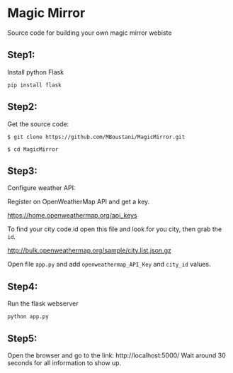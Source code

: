 # Magic Mirror 
Source code for building your own magic mirror webiste

## Step1:

Install python Flask

`pip install flask`

## Step2: 

Get the source code:

`$ git clone https://github.com/MBoustani/MagicMirror.git`

`$ cd MagicMirror`

## Step3:

Configure weather API:

Register on OpenWeatherMap API and get a key.

https://home.openweathermap.org/api_keys

To find your city code id open this file and look for you city, then grab the `id`.

http://bulk.openweathermap.org/sample/city.list.json.gz 

Open file `app.py` and add `openweathermap_API_Key` and `city_id` values.


## Step4:

Run the flask webserver

`python app.py`

## Step5:

Open the browser and go to the link: http://localhost:5000/
Wait around 30 seconds for all information to show up.
